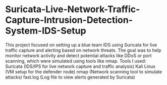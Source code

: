 # Suricata-Live-Network-Traffic-Capture-Intrusion-Detection-System-IDS-Setup
This project focused on setting up a blue team IDS using Suricata for live traffic capture and alerting based on network threats. The goal was to help monitor network activity and detect potential attacks like DDoS or port scanning, which were simulated using tools like nmap.
Tools I used: 
Suricata (IDS/IPS for live network capture and traffic analysis)
Kali Linux (VM setup for the defender node)
nmap (Network scanning tool to simulate attacks)
fast.log (Log file to view alerts generated by Suricata)
